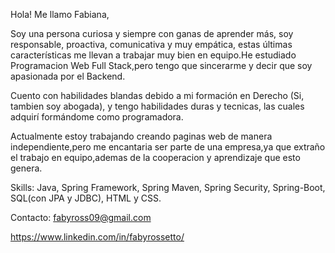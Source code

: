 Hola! Me llamo Fabiana,

Soy una persona curiosa y siempre con ganas de aprender más, soy responsable, proactiva, comunicativa y muy empática, estas últimas características me llevan a trabajar muy bien en equipo.He estudiado Programacion Web Full Stack,pero tengo que sincerarme y decir que soy apasionada por el Backend.

Cuento con habilidades blandas debido a mi formación en Derecho (Si, tambien soy abogada), y tengo habilidades duras y tecnicas, las cuales adquirí formándome como programadora.

Actualmente estoy trabajando creando paginas web de manera independiente,pero me encantaria ser parte de una empresa,ya que extraño el trabajo en equipo,ademas de la cooperacion y aprendizaje que esto genera.

Skills: Java, Spring Framework, Spring Maven, Spring Security, Spring-Boot, SQL(con JPA y JDBC), HTML y CSS.

Contacto: fabyross09@gmail.com

https://www.linkedin.com/in/fabyrossetto/
